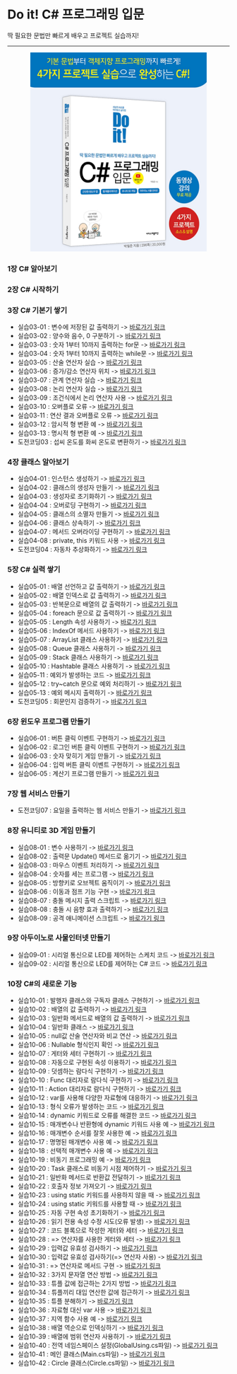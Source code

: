 Do it! C# 프로그래밍 입문
==========================
딱 필요한 문법만 빠르게 배우고 프로젝트 실습까지!
***
<center><img src="https://github.com/yulian/csharp/blob/main/IntroForGit.png" width="400" height="450"></center>

### 1장 C# 알아보기
### 2장 C# 시작하기
### 3장 C# 기본기 쌓기
* 실습03-01 : 변수에 저장된 값 출력하기 -> [바로가기 링크](https://github.com/yulian/csharp/blob/main/example/Source03_01.cs)
* 실습03-02 : 양수와 음수, 0 구분하기 -> [바로가기 링크](https://github.com/yulian/csharp/blob/main/example/Source03_02.cs)
* 실습03-03 : 숫자 1부터 10까지 출력하는 for문 -> [바로가기 링크](https://github.com/yulian/csharp/blob/main/example/Source03_03.cs)
* 실습03-04 : 숫자 1부터 10까지 출력하는 while문 -> [바로가기 링크](https://github.com/yulian/csharp/blob/main/example/Source03_04.cs)
* 실습03-05 : 산술 연산자 실습 -> [바로가기 링크](https://github.com/yulian/csharp/blob/main/example/Source03_05.cs)
* 실습03-06 : 증가/감소 연산자 위치 -> [바로가기 링크](https://github.com/yulian/csharp/blob/main/example/Source03_06.cs)
* 실습03-07 : 관계 연산자 실습 -> [바로가기 링크](https://github.com/yulian/csharp/blob/main/example/Source03_07.cs)
* 실습03-08 : 논리 연산자 실습 -> [바로가기 링크](https://github.com/yulian/csharp/blob/main/example/Source03_08.cs)
* 실습03-09 : 조건식에서 논리 연산자 사용 -> [바로가기 링크](https://github.com/yulian/csharp/blob/main/example/Source03_09.cs)
* 실습03-10 : 오버플로 오류 -> [바로가기 링크](https://github.com/yulian/csharp/blob/main/example/Source03_10.cs)
* 실습03-11 : 연산 결과 오버플로 오류 -> [바로가기 링크](https://github.com/yulian/csharp/blob/main/example/Source03_11.cs)
* 실습03-12 : 암시적 형 변환 예 -> [바로가기 링크](https://github.com/yulian/csharp/blob/main/example/Source03_12.cs)
* 실습03-13 : 명시적 형 변환 예 -> [바로가기 링크](https://github.com/yulian/csharp/blob/main/example/Source03_13.cs)
* 도전코딩03 : 섭씨 온도를 화씨 온도로 변환하기 -> [바로가기 링크](https://github.com/yulian/csharp/blob/main/challenge/Challenge03.cs)
### 4장 클래스 알아보기
* 실습04-01 : 인스턴스 생성하기 -> [바로가기 링크](https://github.com/yulian/csharp/blob/main/example/Source04_01.cs)
* 실습04-02 : 클래스의 생성자 만들기 -> [바로가기 링크](https://github.com/yulian/csharp/blob/main/example/Source04_02.cs)
* 실습04-03 : 생성자로 초기화하기 -> [바로가기 링크](https://github.com/yulian/csharp/blob/main/example/Source04_03.cs)
* 실습04-04 : 오버로딩 구현하기 -> [바로가기 링크](https://github.com/yulian/csharp/blob/main/example/Source04_04.cs)
* 실습04-05 : 클래스의 소멸자 만들기 -> [바로가기 링크](https://github.com/yulian/csharp/blob/main/example/Source04_05.cs)
* 실습04-06 : 클래스 상속하기 -> [바로가기 링크](https://github.com/yulian/csharp/blob/main/example/Source04_06.cs)
* 실습04-07 : 메서드 오버라이딩 구현하기 -> [바로가기 링크](https://github.com/yulian/csharp/blob/main/example/Source04_07.cs)
* 실습04-08 : private, this 키워드 사용 -> [바로가기 링크](https://github.com/yulian/csharp/blob/main/example/Source04_08.cs)
* 도전코딩04 : 자동차 추상화하기 -> [바로가기 링크](https://github.com/yulian/csharp/blob/main/challenge/Challenge04.cs)
### 5장 C# 실력 쌓기
* 실습05-01 : 배열 선언하고 값 출력하기 -> [바로가기 링크](https://github.com/yulian/csharp/blob/main/example/Source05_01.cs)
* 실습05-02 : 배열 인덱스로 값 출력하기 -> [바로가기 링크](https://github.com/yulian/csharp/blob/main/example/Source05_02.cs)
* 실습05-03 : 반복문으로 배열의 값 출력하기 -> [바로가기 링크](https://github.com/yulian/csharp/blob/main/example/Source05_03.cs)
* 실습05-04 : foreach 문으로 값 출력하기 -> [바로가기 링크](https://github.com/yulian/csharp/blob/main/example/Source05_04.cs)
* 실습05-05 : Length 속성 사용하기 -> [바로가기 링크](https://github.com/yulian/csharp/blob/main/example/Source05_05.cs)
* 실습05-06 : IndexOf 메서드 사용하기 -> [바로가기 링크](https://github.com/yulian/csharp/blob/main/example/Source05_06.cs)
* 실습05-07 : ArrayList 클래스 사용하기 -> [바로가기 링크](https://github.com/yulian/csharp/blob/main/example/Source05_07.cs)
* 실습05-08 : Queue 클래스 사용하기 -> [바로가기 링크](https://github.com/yulian/csharp/blob/main/example/Source05_08.cs)
* 실습05-09 : Stack 클래스 사용하기 -> [바로가기 링크](https://github.com/yulian/csharp/blob/main/example/Source05_09.cs)
* 실습05-10 : Hashtable 클래스 사용하기 -> [바로가기 링크](https://github.com/yulian/csharp/blob/main/example/Source05_10.cs)
* 실습05-11 : 예외가 발생하는 코드 -> [바로가기 링크](https://github.com/yulian/csharp/blob/main/example/Source05_11.cs)
* 실습05-12 : try~catch 문으로 예외 처리하기 -> [바로가기 링크](https://github.com/yulian/csharp/blob/main/example/Source05_12.cs)
* 실습05-13 : 예외 메시지 출력하기 -> [바로가기 링크](https://github.com/yulian/csharp/blob/main/example/Source05_13.cs)
* 도전코딩05 : 회문인지 검증하기 -> [바로가기 링크](https://github.com/yulian/csharp/blob/main/challenge/Challenge05.cs)
### 6장 윈도우 프로그램 만들기
* 실습06-01 : 버튼 클릭 이벤트 구현하기 -> [바로가기 링크](https://github.com/yulian/csharp/blob/main/example/Source06_01.cs)
* 실습06-02 : 로그인 버튼 클릭 이벤트 구현하기 -> [바로가기 링크](https://github.com/yulian/csharp/blob/main/example/Source06_02.cs)
* 실습06-03 : 숫자 맞히기 게임 만들기 -> [바로가기 링크](https://github.com/yulian/csharp/blob/main/example/Source06_03.cs)
* 실습06-04 : 입력 버튼 클릭 이벤트 구현하기 -> [바로가기 링크](https://github.com/yulian/csharp/blob/main/example/Source06_04.cs)
* 실습06-05 : 계산기 프로그램 만들기 -> [바로가기 링크](https://github.com/yulian/csharp/blob/main/example/Source06_05.cs)
### 7장 웹 서비스 만들기
* 도전코딩07 : 요일을 출력하는 웹 서비스 만들기 -> [바로가기 링크](https://github.com/yulian/csharp/blob/main/challenge/Index.cshtml)
### 8장 유니티로 3D 게임 만들기
* 실습08-01 : 변수 사용하기 -> [바로가기 링크](https://github.com/yulian/csharp/blob/main/example/Source08_01.cs)
* 실습08-02 : 출력문 Update() 메서드로 옮기기 -> [바로가기 링크](https://github.com/yulian/csharp/blob/main/example/Source08_02.cs)
* 실습08-03 : 마우스 이벤트 처리하기 -> [바로가기 링크](https://github.com/yulian/csharp/blob/main/example/Source08_03.cs)
* 실습08-04 : 숫자를 세는 프로그램 -> [바로가기 링크](https://github.com/yulian/csharp/blob/main/example/Source08_04.cs)
* 실습08-05 : 방향키로 오브젝트 움직이기 -> [바로가기 링크](https://github.com/yulian/csharp/blob/main/example/Source08_05.cs)
* 실습08-06 : 이동과 점프 기능 구현 -> [바로가기 링크](https://github.com/yulian/csharp/blob/main/example/Source08_06.cs)
* 실습08-07 : 충돌 메시지 출력 스크립트 -> [바로가기 링크](https://github.com/yulian/csharp/blob/main/example/Source08_07.cs)
* 실습08-08 : 충돌 시 음향 효과 출력하기 -> [바로가기 링크](https://github.com/yulian/csharp/blob/main/example/Source08_08.cs)
* 실습08-09 : 공격 애니메이션 스크립트 -> [바로가기 링크](https://github.com/yulian/csharp/blob/main/example/Source08_09.cs)
### 9장 아두이노로 사물인터넷 만들기
* 실습09-01 : 시리얼 통신으로 LED를 제어하는 스케치 코드 -> [바로가기 링크](https://github.com/yulian/csharp/blob/main/example/Source09_01.ino)
* 실습09-02 : 시리얼 통신으로 LED를 제어하는 C# 코드 -> [바로가기 링크](https://github.com/yulian/csharp/blob/main/example/Source09_02.cs)
### 10장 C#의 새로운 기능
* 실습10-01 : 발행자 클래스와 구독자 클래스 구현하기 -> [바로가기 링크](https://github.com/yulian/csharp/blob/main/example/Source10_01.cs)
* 실습10-02 : 배열의 값 출력하기 -> [바로가기 링크](https://github.com/yulian/csharp/blob/main/example/Source10_02.cs)
* 실습10-03 : 일반화 메서드로 배열의 값 출력하기 -> [바로가기 링크](https://github.com/yulian/csharp/blob/main/example/Source10_03.cs)
* 실습10-04 : 일반화 클래스 -> [바로가기 링크](https://github.com/yulian/csharp/blob/main/example/Source10_04.cs)
* 실습10-05 : null값 산술 연산자와 비교 연산 -> [바로가기 링크](https://github.com/yulian/csharp/blob/main/example/Source10_05.cs)
* 실습10-06 : Nullable 형식인지 확인 -> [바로가기 링크](https://github.com/yulian/csharp/blob/main/example/Source10_06.cs)
* 실습10-07 : 게터와 세터 구현하기 -> [바로가기 링크](https://github.com/yulian/csharp/blob/main/example/Source10_07.cs)
* 실습10-08 : 자동으로 구현된 속성 이용하기 -> [바로가기 링크](https://github.com/yulian/csharp/blob/main/example/Source10_08.cs)
* 실습10-09 : 덧셈하는 람다식 구현하기 -> [바로가기 링크](https://github.com/yulian/csharp/blob/main/example/Source10_09.cs)
* 실습10-10 : Func 대리자로 람다식 구현하기 -> [바로가기 링크](https://github.com/yulian/csharp/blob/main/example/Source10_10.cs)
* 실습10-11 : Action 대리자로 람다식 구현하기 -> [바로가기 링크](https://github.com/yulian/csharp/blob/main/example/Source10_11.cs)
* 실습10-12 : var를 사용해 다양한 자료형에 대응하기 -> [바로가기 링크](https://github.com/yulian/csharp/blob/main/example/Source10_12.cs)
* 실습10-13 : 형식 오류가 발생하는 코드 -> [바로가기 링크](https://github.com/yulian/csharp/blob/main/example/Source10_13.cs)
* 실습10-14 : dynamic 키워드로 오류를 해결한 코드 -> [바로가기 링크](https://github.com/yulian/csharp/blob/main/example/Source10_14.cs)
* 실습10-15 : 매개변수나 반환형에 dynamic 키워드 사용 예 -> [바로가기 링크](https://github.com/yulian/csharp/blob/main/example/Source10_15.cs)
* 실습10-16 : 매개변수 순서를 잘못 사용한 예 -> [바로가기 링크](https://github.com/yulian/csharp/blob/main/example/Source10_16.cs)
* 실습10-17 : 명명된 매개변수 사용 예 -> [바로가기 링크](https://github.com/yulian/csharp/blob/main/example/Source10_17.cs)
* 실습10-18 : 선택적 매개변수 사용 예 -> [바로가기 링크](https://github.com/yulian/csharp/blob/main/example/Source10_18.cs)
* 실습10-19 : 비동기 프로그래밍 예 -> [바로가기 링크](https://github.com/yulian/csharp/blob/main/example/Source10_19.cs)
* 실습10-20 : Task 클래스로 비동기 시점 제어하기 -> [바로가기 링크](https://github.com/yulian/csharp/blob/main/example/Source10_20.cs)
* 실습10-21 : 일반화 메서드로 반환값 전달하기 -> [바로가기 링크](https://github.com/yulian/csharp/blob/main/example/Source10_21.cs)
* 실습10-22 : 호출자 정보 가져오기 -> [바로가기 링크](https://github.com/yulian/csharp/blob/main/example/Source10_22.cs)
* 실습10-23 : using static 키워드를 사용하지 않을 때 -> [바로가기 링크](https://github.com/yulian/csharp/blob/main/example/Source10_23.cs)
* 실습10-24 : using static 키워드를 사용할 때 -> [바로가기 링크](https://github.com/yulian/csharp/blob/main/example/Source10_24.cs)
* 실습10-25 : 자동 구현 속성 초기화하기 -> [바로가기 링크](https://github.com/yulian/csharp/blob/main/example/Source10_25.cs)
* 실습10-26 : 읽기 전용 속성 수정 시도(오류 발생) -> [바로가기 링크](https://github.com/yulian/csharp/blob/main/example/Source10_26.cs)
* 실습10-27 : 코드 블록으로 작성한 게터와 세터 -> [바로가기 링크](https://github.com/yulian/csharp/blob/main/example/Source10_27.cs)
* 실습10-28 : => 연산자를 사용한 게터와 세터 -> [바로가기 링크](https://github.com/yulian/csharp/blob/main/example/Source10_28.cs)
* 실습10-29 : 입력값 유효성 검사하기 -> [바로가기 링크](https://github.com/yulian/csharp/blob/main/example/Source10_29.cs)
* 실습10-30 : 입력값 유효성 검사하기(=> 연산자 사용) -> [바로가기 링크](https://github.com/yulian/csharp/blob/main/example/Source10_30.cs)
* 실습10-31 : => 연산자로 메서드 구현 -> [바로가기 링크](https://github.com/yulian/csharp/blob/main/example/Source10_31.cs)
* 실습10-32 : 3가지 문자열 연산 방법 -> [바로가기 링크](https://github.com/yulian/csharp/blob/main/example/Source10_32.cs)
* 실습10-33 : 튜플 값에 접근하는 2가지 방법 -> [바로가기 링크](https://github.com/yulian/csharp/blob/main/example/Source10_33.cs)
* 실습10-34 : 튜플끼리 대입 연산한 값에 접근하기 -> [바로가기 링크](https://github.com/yulian/csharp/blob/main/example/Source10_34.cs)
* 실습10-35 : 튜플 분해하기 -> [바로가기 링크](https://github.com/yulian/csharp/blob/main/example/Source10_35.cs)
* 실습10-36 : 자료형 대신 var 사용 -> [바로가기 링크](https://github.com/yulian/csharp/blob/main/example/Source10_36.cs)
* 실습10-37 : 지역 함수 사용 예 -> [바로가기 링크](https://github.com/yulian/csharp/blob/main/example/Source10_37.cs)
* 실습10-38 : 배열 역순으로 인덱싱하기 -> [바로가기 링크](https://github.com/yulian/csharp/blob/main/example/Source10_38.cs)
* 실습10-39 : 배열에 범위 연산자 사용하기 -> [바로가기 링크](https://github.com/yulian/csharp/blob/main/example/Source10_39.cs)
* 실습10-40 : 전역 네임스페이스 설정(GlobalUsing.cs파일) -> [바로가기 링크](https://github.com/yulian/csharp/blob/main/example/Source10_40.cs)
* 실습10-41 : 메인 클래스(Main.cs파일) -> [바로가기 링크](https://github.com/yulian/csharp/blob/main/example/Source10_41.cs)
* 실습10-42 : Circle 클래스(Circle.cs파일) -> [바로가기 링크](https://github.com/yulian/csharp/blob/main/example/Source10_42.cs)
